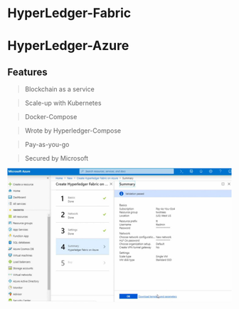 ﻿# HyperLedger-Fabric

# HyperLedger-Azure

## Features

> Blockchain as a service

> Scale-up with Kubernetes

> Docker-Compose

> Wrote by Hyperledger-Compose

> Pay-as-you-go

> Secured by Microsoft

![HyperLedger-IBM](../../assets/attachments/hyperleger-azure.JPG)